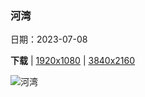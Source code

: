 ### 河湾

日期：2023-07-08

**下载**  |  [1920x1080](https://cn.bing.com/th?id=OHR.MoselleRiver_ZH-CN1283415242_1920x1080.jpg)  |  [3840x2160](https://cn.bing.com/th?id=OHR.MoselleRiver_ZH-CN1283415242_UHD.jpg)

![河湾](https://cn.bing.com/th?id=OHR.MoselleRiver_ZH-CN1283415242_1920x1080.jpg "克罗夫附近的摩泽尔河，德国 (© Jorg Greuel/Getty Images)")

